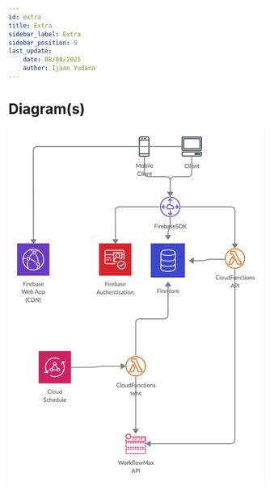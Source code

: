 ```yaml
---
id: extra
title: Extra
sidebar_label: Extra
sidebar_position: 5
last_update:
    date: 08/08/2025
    author: Ijaan Yudana
---
```


# Diagram(s)

![ dashboard diagram ](../../static/img/dashboard-diagram.png)